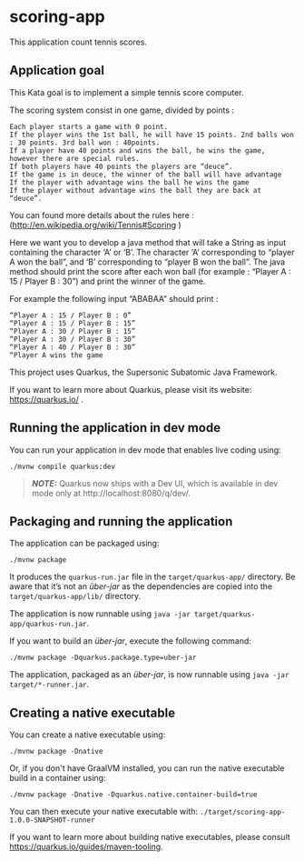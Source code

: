 # scoring-app

This application count tennis scores.

## Application goal

This Kata goal is to implement a simple tennis score computer.

The scoring system consist in one game, divided by points :

    Each player starts a game with 0 point.
    If the player wins the 1st ball, he will have 15 points. 2nd balls won : 30 points. 3rd ball won : 40points.
    If a player have 40 points and wins the ball, he wins the game, however there are special rules.
    If both players have 40 points the players are “deuce”.
    If the game is in deuce, the winner of the ball will have advantage
    If the player with advantage wins the ball he wins the game
    If the player without advantage wins the ball they are back at “deuce”.

You can found more details about the rules here : (http://en.wikipedia.org/wiki/Tennis#Scoring )

Here we want you to develop a java method that will take a String as input containing the character ‘A’ or ‘B’.
The character ‘A’ corresponding to “player A won the ball”, and ‘B’ corresponding to “player B won the ball”.
The java method should print the score after each won ball (for example : “Player A : 15 / Player B : 30”)
and print the winner of the game.

For example the following input “ABABAA” should print :

    “Player A : 15 / Player B : 0”
    “Player A : 15 / Player B : 15”
    “Player A : 30 / Player B : 15”
    “Player A : 30 / Player B : 30”
    “Player A : 40 / Player B : 30”
    “Player A wins the game

This project uses Quarkus, the Supersonic Subatomic Java Framework.

If you want to learn more about Quarkus, please visit its website: https://quarkus.io/ .

## Running the application in dev mode

You can run your application in dev mode that enables live coding using:

```shell script
./mvnw compile quarkus:dev
```

> **_NOTE:_**  Quarkus now ships with a Dev UI, which is available in dev mode only at http://localhost:8080/q/dev/.

## Packaging and running the application

The application can be packaged using:

```shell script
./mvnw package
```

It produces the `quarkus-run.jar` file in the `target/quarkus-app/` directory.
Be aware that it’s not an _über-jar_ as the dependencies are copied into the `target/quarkus-app/lib/` directory.

The application is now runnable using `java -jar target/quarkus-app/quarkus-run.jar`.

If you want to build an _über-jar_, execute the following command:

```shell script
./mvnw package -Dquarkus.package.type=uber-jar
```

The application, packaged as an _über-jar_, is now runnable using `java -jar target/*-runner.jar`.

## Creating a native executable

You can create a native executable using:

```shell script
./mvnw package -Dnative
```

Or, if you don't have GraalVM installed, you can run the native executable build in a container using:

```shell script
./mvnw package -Dnative -Dquarkus.native.container-build=true
```

You can then execute your native executable with: `./target/scoring-app-1.0.0-SNAPSHOT-runner`

If you want to learn more about building native executables, please consult https://quarkus.io/guides/maven-tooling.
